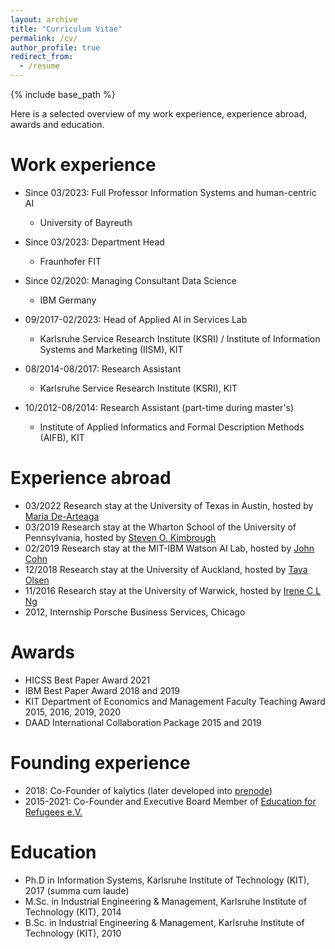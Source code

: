 ```yaml
---
layout: archive
title: "Curriculum Vitae"
permalink: /cv/
author_profile: true
redirect_from:
  - /resume
---
```


{% include base_path %}

Here is a selected overview of my work experience, experience abroad, awards and education.

Work experience
======
* Since 03/2023: Full Professor Information Systems and human-centric AI
  * University of Bayreuth

* Since 03/2023: Department Head
  * Fraunhofer FIT  

* Since 02/2020: Managing Consultant Data Science
  * IBM Germany

* 09/2017-02/2023: Head of Applied AI in Services Lab
  * Karlsruhe Service Research Institute (KSRI) / Institute of Information Systems and Marketing (IISM), KIT

* 08/2014-08/2017: Research Assistant
  * Karlsruhe Service Research Institute (KSRI), KIT

* 10/2012-08/2014: Research Assistant (part-time during master's)
  * Institute of Applied Informatics and Formal Description Methods (AIFB), KIT
  
Experience abroad
======
* 03/2022 Research stay at the University of Texas in Austin, hosted by [Maria De-Arteaga](https://mariadearteaga.com/)
* 03/2019 Research stay at the Wharton School of the University of Pennsylvania, hosted by [Steven O. Kimbrough](https://oid.wharton.upenn.edu/profile/sok/#research)
* 02/2019 Research stay at the MIT-IBM Watson AI Lab, hosted by [John Cohn](https://en.wikipedia.org/wiki/John_Cohn)
* 12/2018 Research stay at the University of Auckland, hosted by [Tava Olsen](https://www.exec.auckland.ac.nz/programmes-and-courses-for-individuals/short-courses/presenter/?presenter=31363-tava-olsen)
* 11/2016 Research stay at the University of Warwick, hosted by [Irene C L Ng](https://ireneng.com/)
* 2012, Internship Porsche Business Services, Chicago

Awards
======
* HICSS Best Paper Award 2021
* IBM Best Paper Award 2018 and 2019
* KIT Department of Economics and Management Faculty Teaching Award 2015, 2016, 2019, 2020
* DAAD International Collaboration Package 2015 and 2019

Founding experience
======
* 2018: Co-Founder of kalytics (later developed into [prenode](https://www.prenode.de/)) 
* 2015-2021: Co-Founder and Executive Board Member of [Education for Refugees e.V.](https://www.eduref.eu/)

Education
======
* Ph.D in Information Systems, Karlsruhe Institute of Technology (KIT), 2017 (summa cum laude)
* M.Sc. in Industrial Engineering & Management, Karlsruhe Institute of Technology (KIT), 2014
* B.Sc. in Industrial Engineering & Management, Karlsruhe Institute of Technology (KIT), 2010

